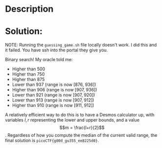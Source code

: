 # Description

# Solution:
NOTE: Running the `guessing_game.sh` file locally doesn't work. I did this and it failed. You have ssh into the portal they give you.

Binary search! My oracle told me:
- Higher than 500
- Higher than 750
- Higher than 875
- Lower than 937 (range is now [876, 936])
- Higher than 906 (range is now [907, 936])
- Lower than 921 (range is now [907, 920])
- Lower than 913 (range is now [907, 912])
- Higher than 910 (range is now [911, 912])

A relatively efficient way to do this is to have a Desmos calculator up, with variables $l, r$ representing the lower and upper bounds, and a value $$m = \frac{l+r}{2}$$. Regardless of how you compute the median of the current valid range, the final solution is `picoCTF{g00d_gu355_ee8225d0}`.